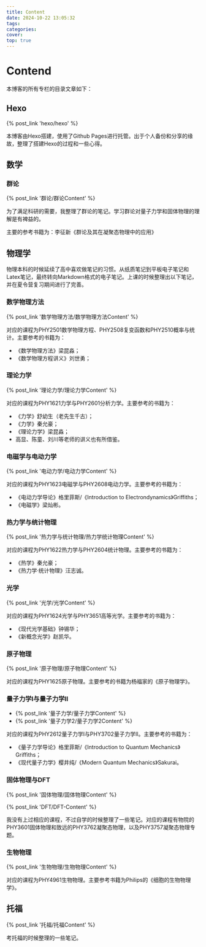 ```yaml
---
title: Content
date: 2024-10-22 13:05:32
tags:
categories:
cover:
top: true
---
```

# Contend
本博客的所有专栏的目录文章如下：

## Hexo
{% post_link 'hexo/hexo' %}

本博客由Hexo搭建，使用了Github Pages进行托管。出于个人备份和分享的缘故，整理了搭建Hexo的过程和一些心得。

## 数学

### 群论

{% post_link '群论/群论Content' %}

为了满足科研的需要，我整理了群论的笔记。学习群论对量子力学和固体物理的理解是有裨益的。

主要的参考书籍为：李征新《群论及其在凝聚态物理中的应用》

## 物理学
物理本科的时候延续了高中喜欢做笔记的习惯。从纸质笔记到平板电子笔记和Latex笔记，最终转向Markdown格式的电子笔记。上课的时候整理出以下笔记，并在夏令营复习期间进行了完善。

### 数学物理方法
{% post_link '数学物理方法/数学物理方法Content' %}

对应的课程为PHY2501数学物理方程、PHY2508复变函数和PHY2510概率与统计。主要参考的书籍为：
- 《数学物理方法》梁昆淼；
- 《数学物理方程讲义》刘世勇；

### 理论力学
{% post_link '理论力学/理论力学Content' %}

对应的课程为PHY1621力学与PHY2601分析力学。主要参考的书籍为：
- 《力学》舒幼生（老先生千古）；
- 《力学》秦允豪；
- 《理论力学》梁昆淼；
- 高显、陈童、刘川等老师的讲义也有所借鉴。

### 电磁学与电动力学
{% post_link '电动力学/电动力学Content' %}

对应的课程为PHY1623电磁学与PHY2608电动力学。主要参考的书籍为：
- 《电动力学导论》格里菲斯/《Introduction to Electrondynamics》Griffiths；
- 《电磁学》梁灿彬。

### 热力学与统计物理
{% post_link '热力学与统计物理/热力学统计物理Content' %}

对应的课程为PHY1622热力学与PHY2604统计物理。主要参考的书籍为：
- 《热学》秦允豪；
- 《热力学·统计物理》汪志诚。

### 光学
{% post_link '光学/光学Content' %}

对应的课程为PHY1624光学与PHY3651高等光学。主要参考的书籍为：
- 《现代光学基础》钟锡华；
- 《新概念光学》赵凯华。

### 原子物理
{% post_link '原子物理/原子物理Content' %}

对应的课程为PHY1625原子物理。主要参考的书籍为杨福家的《原子物理学》。


### 量子力学Ⅰ与量子力学Ⅱ

- {% post_link '量子力学/量子力学Content' %}
- {% post_link '量子力学2/量子力学2Content' %}

对应的课程为PHY2612量子力学Ⅰ与PHY3702量子力学Ⅱ。主要参考的书籍为：
- 《量子力学导论》格里菲斯/《Introduction to Quantum Mechanics》Griffiths；
- 《现代量子力学》樱井纯/《Modern Quantum Mechanics》Sakurai。

### 固体物理与DFT

{% post_link '固体物理/固体物理Content' %}

{% post_link 'DFT/DFT-Content' %}

我没有上过相应的课程，不过自学的时候整理了一些笔记。对应的课程有物院的PHY3601固体物理和致远的PHY3762凝聚态物理，以及PHY3757凝聚态物理专题。


### 生物物理

{% post_link '生物物理/生物物理Content' %}

对应的课程为PHY4961生物物理。主要参考书籍为Philips的《细胞的生物物理学》。

## 托福

{% post_link '托福/托福Content' %}

考托福的时候整理的一些笔记。

